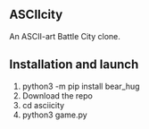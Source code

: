 ## ASCIIcity

An ASCII-art Battle City clone.

## Installation and launch


1. python3 -m pip install bear_hug
2. Download the repo
3. cd asciicity
4. python3 game.py 